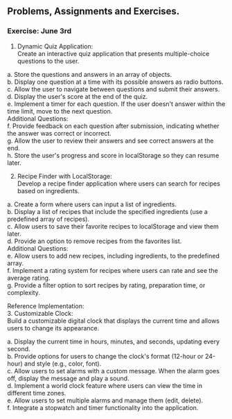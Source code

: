 ## Problems, Assignments and Exercises.


### Exercise: June 3rd

1. Dynamic Quiz Application:  
Create an interactive quiz application that presents multiple-choice questions to the user. 

a. Store the questions and answers in an array of objects.  
b. Display one question at a time with its possible answers as radio buttons.  
c. Allow the user to navigate between questions and submit their answers.  
d. Display the user's score at the end of the quiz.  
e. Implement a timer for each question. If the user doesn't answer within the time limit, move to the next question.  
Additional Questions:  
f. Provide feedback on each question after submission, indicating whether the answer was correct or incorrect.  
g. Allow the user to review their answers and see correct answers at the end.  
h. Store the user's progress and score in localStorage so they can resume later.  

2. Recipe Finder with LocalStorage:  
Develop a recipe finder application where users can search for recipes based on ingredients.  

a. Create a form where users can input a list of ingredients.  
b. Display a list of recipes that include the specified ingredients (use a predefined array of recipes).  
c. Allow users to save their favorite recipes to localStorage and view them later.  
d. Provide an option to remove recipes from the favorites list.  
Additional Questions:  
e. Allow users to add new recipes, including ingredients, to the predefined array.  
f. Implement a rating system for recipes where users can rate and see the average rating.  
g. Provide a filter option to sort recipes by rating, preparation time, or complexity.


Reference Implementation:  
3. Customizable Clock:  
Build a customizable digital clock that displays the current time and allows users to change its appearance.  

a. Display the current time in hours, minutes, and seconds, updating every second.  
b. Provide options for users to change the clock's format (12-hour or 24-hour) and style (e.g., color, font).  
c. Allow users to set alarms with a custom message. When the alarm goes off, display the message and play a sound.  
d. Implement a world clock feature where users can view the time in different time zones.  
e. Allow users to set multiple alarms and manage them (edit, delete).  
f. Integrate a stopwatch and timer functionality into the application.  

